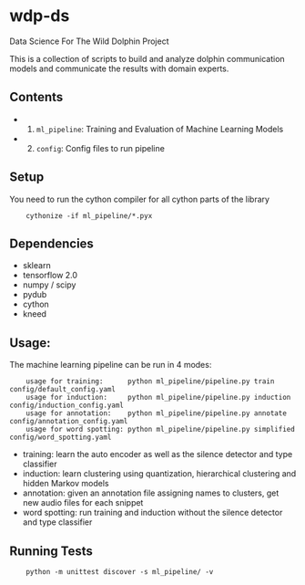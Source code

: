 # wdp-ds
Data Science For The Wild Dolphin Project

This is a collection of scripts to build and analyze dolphin communication models
and communicate the results with domain experts. 

## Contents

+ 1) `ml_pipeline`: Training and Evaluation of Machine Learning Models
+ 2) `config`: Config files to run pipeline


## Setup
You need to run the cython compiler for all cython parts of the library
```
    cythonize -if ml_pipeline/*.pyx
```


## Dependencies
+ sklearn
+ tensorflow 2.0
+ numpy / scipy
+ pydub
+ cython
+ kneed

## Usage:
The machine learning pipeline can be run in 4 modes:
```
    usage for training:      python ml_pipeline/pipeline.py train config/default_config.yaml
    usage for induction:     python ml_pipeline/pipeline.py induction config/induction_config.yaml
    usage for annotation:    python ml_pipeline/pipeline.py annotate config/annotation_config.yaml
    usage for word spotting: python ml_pipeline/pipeline.py simplified config/word_spotting.yaml
```

+ training:   learn the auto encoder as well as the silence detector and type classifier 
+ induction:  learn clustering using quantization, hierarchical clustering and hidden Markov models
+ annotation: given an annotation file assigning names to clusters, get new audio files for each snippet
+ word spotting: run training and induction without the silence detector and type classifier

## Running Tests
```
    python -m unittest discover -s ml_pipeline/ -v
```